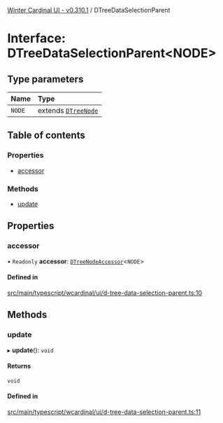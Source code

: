 [Winter Cardinal UI - v0.310.1](../index.md) / DTreeDataSelectionParent

# Interface: DTreeDataSelectionParent<NODE\>

## Type parameters

| Name | Type |
| :------ | :------ |
| `NODE` | extends [`DTreeNode`](DTreeNode.md) |

## Table of contents

### Properties

- [accessor](DTreeDataSelectionParent.md#accessor)

### Methods

- [update](DTreeDataSelectionParent.md#update)

## Properties

### accessor

• `Readonly` **accessor**: [`DTreeNodeAccessor`](DTreeNodeAccessor.md)<`NODE`\>

#### Defined in

[src/main/typescript/wcardinal/ui/d-tree-data-selection-parent.ts:10](https://github.com/winter-cardinal/winter-cardinal-ui/blob/v0.310.1/src/main/typescript/wcardinal/ui/d-tree-data-selection-parent.ts#L10)

## Methods

### update

▸ **update**(): `void`

#### Returns

`void`

#### Defined in

[src/main/typescript/wcardinal/ui/d-tree-data-selection-parent.ts:11](https://github.com/winter-cardinal/winter-cardinal-ui/blob/v0.310.1/src/main/typescript/wcardinal/ui/d-tree-data-selection-parent.ts#L11)
